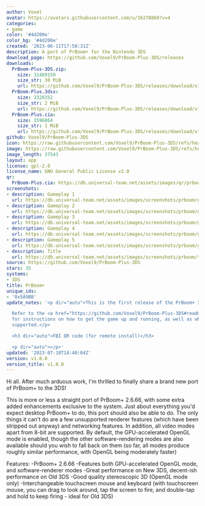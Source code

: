 ```yaml
---
author: Voxel
avatar: https://avatars.githubusercontent.com/u/16278868?v=4
categories:
- game
color: '#4d200e'
color_bg: '#4d200e'
created: '2023-06-11T17:58:31Z'
description: A port of PrBoom+ for the Nintendo 3DS
download_page: https://github.com/Voxel9/PrBoom-Plus-3DS/releases
downloads:
  PrBoom-Plus-3DS.zip:
    size: 31489159
    size_str: 30 MiB
    url: https://github.com/Voxel9/PrBoom-Plus-3DS/releases/download/v1.0.0/PrBoom-Plus-3DS.zip
  PrBoom-Plus.3dsx:
    size: 2328352
    size_str: 2 MiB
    url: https://github.com/Voxel9/PrBoom-Plus-3DS/releases/download/v1.0.0/PrBoom-Plus.3dsx
  PrBoom-Plus.cia:
    size: 1596864
    size_str: 1 MiB
    url: https://github.com/Voxel9/PrBoom-Plus-3DS/releases/download/v1.0.0/PrBoom-Plus.cia
github: Voxel9/PrBoom-Plus-3DS
icon: https://raw.githubusercontent.com/Voxel9/PrBoom-Plus-3DS/refs/heads/3ds/build/3ds/res/icon.png
image: https://raw.githubusercontent.com/Voxel9/PrBoom-Plus-3DS/refs/heads/3ds/build/3ds/res/banner.png
image_length: 37543
layout: app
license: gpl-2.0
license_name: GNU General Public License v2.0
qr:
  PrBoom-Plus.cia: https://db.universal-team.net/assets/images/qr/prboom-plus-cia.png
screenshots:
- description: Gameplay 1
  url: https://db.universal-team.net/assets/images/screenshots/prboom/gameplay-1.png
- description: Gameplay 2
  url: https://db.universal-team.net/assets/images/screenshots/prboom/gameplay-2.png
- description: Gameplay 3
  url: https://db.universal-team.net/assets/images/screenshots/prboom/gameplay-3.png
- description: Gameplay 4
  url: https://db.universal-team.net/assets/images/screenshots/prboom/gameplay-4.png
- description: Gameplay 5
  url: https://db.universal-team.net/assets/images/screenshots/prboom/gameplay-5.png
- description: Title
  url: https://db.universal-team.net/assets/images/screenshots/prboom/title.png
source: https://github.com/Voxel9/PrBoom-Plus-3DS
stars: 35
systems:
- 3DS
title: PrBoom+
unique_ids:
- '0x5A9BB'
update_notes: '<p dir="auto">This is the first release of the PrBoom+ 3DS port.<br>

  Refer to the <a href="https://github.com/Voxel9/PrBoom-Plus-3DS#readme">README</a>
  for instructions on how to get the game up and running, as well as what is and isn''t
  supported.</p>

  <h3 dir="auto">FBI QR code (for remote install)</h3>

  <p dir="auto"></p>'
updated: '2023-07-10T14:40:04Z'
version: v1.0.0
version_title: v1.0.0
---
```

Hi all. After much arduous work, I'm thrilled to finally share a brand new port of PrBoom+ to the 3DS!

This is more or less a straight port of PrBoom+ 2.6.66, with some extra added enhancements exclusive to the system.
Just about everything you'd expect desktop PrBoom+ to do, this port should also be able to do.
The only things it can't do are a few unsupported renderer features (which have been stripped out anyway) and networking features.
In addition, all video modes apart from 8-bit are supported. By default, the GPU-accelerated OpenGL mode is enabled, though the other software-rendering modes are also available should you wish to fall back on them (so far, all modes produce roughly similar performance, with OpenGL being moderately faster)

Features:
-PrBoom+ 2.6.66
-Features both GPU-accelerated OpenGL mode, and software-renderer modes
-Great performance on New 3DS, decent-ish performance on Old 3DS
-Good quality stereoscopic 3D (OpenGL mode only)
-Interchangeable touchscreen mouse and keyboard
(with touchscreen mouse, you can drag to look around, tap the screen to fire, and double-tap and hold to keep firing - ideal for Old 3DS)